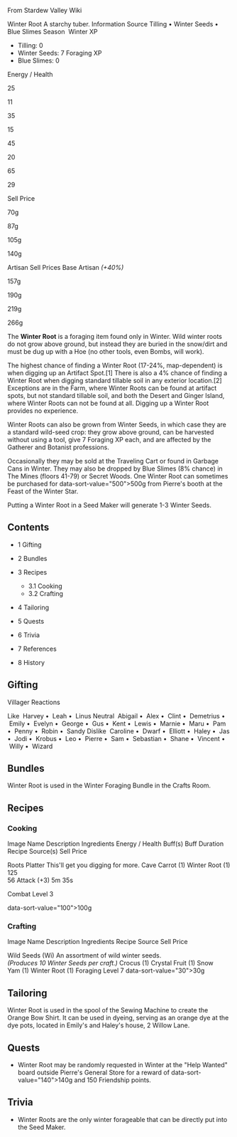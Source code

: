 From Stardew Valley Wiki

Winter Root A starchy tuber. Information Source Tilling • Winter Seeds • Blue Slimes Season  Winter XP

- Tilling: 0
- Winter Seeds: 7 Foraging XP
- Blue Slimes: 0

Energy / Health

25

11

35

15

45

20

65

29

Sell Price

70g

87g

105g

140g

Artisan Sell Prices Base Artisan *(+40%)*

157g

190g

219g

266g

The **Winter Root** is a foraging item found only in Winter. Wild winter roots do not grow above ground, but instead they are buried in the snow/dirt and must be dug up with a Hoe (no other tools, even Bombs, will work).

The highest chance of finding a Winter Root (17-24%, map-dependent) is when digging up an Artifact Spot.\[1] There is also a 4% chance of finding a Winter Root when digging standard tillable soil in any exterior location.\[2] Exceptions are in the Farm, where Winter Roots can be found at artifact spots, but not standard tillable soil, and both the Desert and Ginger Island, where Winter Roots can not be found at all. Digging up a Winter Root provides no experience.

Winter Roots can also be grown from Winter Seeds, in which case they are a standard wild-seed crop: they grow above ground, can be harvested without using a tool, give 7 Foraging XP each, and are affected by the Gatherer and Botanist professions.

Occasionally they may be sold at the Traveling Cart or found in Garbage Cans in Winter. They may also be dropped by Blue Slimes (8% chance) in The Mines (floors 41-79) or Secret Woods. One Winter Root can sometimes be purchased for data-sort-value="500"&gt;500g from Pierre's booth at the Feast of the Winter Star.

Putting a Winter Root in a Seed Maker will generate 1-3 Winter Seeds.

## Contents

- 1 Gifting
- 2 Bundles
- 3 Recipes
  
  - 3.1 Cooking
  - 3.2 Crafting
- 4 Tailoring
- 5 Quests
- 6 Trivia
- 7 References
- 8 History

## Gifting

Villager Reactions

Like  Harvey •  Leah •  Linus Neutral  Abigail •  Alex •  Clint •  Demetrius •  Emily •  Evelyn •  George •  Gus •  Kent •  Lewis •  Marnie •  Maru •  Pam •  Penny •  Robin •  Sandy Dislike  Caroline •  Dwarf •  Elliott •  Haley •  Jas •  Jodi •  Krobus •  Leo •  Pierre •  Sam •  Sebastian •  Shane •  Vincent •  Willy •  Wizard

## Bundles

Winter Root is used in the Winter Foraging Bundle in the Crafts Room.

## Recipes

### Cooking

Image Name Description Ingredients Energy / Health Buff(s) Buff Duration Recipe Source(s) Sell Price

Roots Platter This'll get you digging for more. Cave Carrot (1) Winter Root (1) 125  
56 Attack (+3) 5m 35s

Combat Level 3

data-sort-value="100"&gt;100g

### Crafting

Image Name Description Ingredients Recipe Source Sell Price

Wild Seeds (Wi) An assortment of wild winter seeds.  
*(Produces 10 Winter Seeds per craft.)* Crocus (1) Crystal Fruit (1) Snow Yam (1) Winter Root (1) Foraging Level 7 data-sort-value="30"&gt;30g

## Tailoring

Winter Root is used in the spool of the Sewing Machine to create the Orange Bow Shirt. It can be used in dyeing, serving as an orange dye at the dye pots, located in Emily's and Haley's house, 2 Willow Lane.

## Quests

- Winter Root may be randomly requested in Winter at the "Help Wanted" board outside Pierre's General Store for a reward of data-sort-value="140"&gt;140g and 150 Friendship points.

## Trivia

- Winter Roots are the only winter forageable that can be directly put into the Seed Maker.